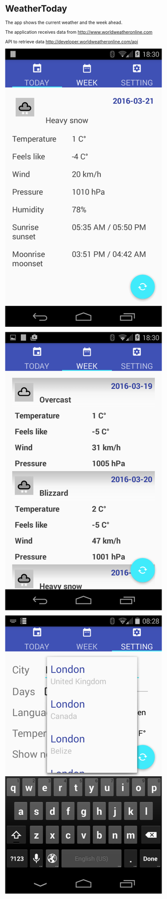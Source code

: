 # WeatherToday
The app shows the current weather and the week ahead.

The application receives data from http://www.worldweatheronline.com

API to retrieve data http://developer.worldweatheronline.com/api

![today weather](/Screenshot_1.png?raw=true, "Today weather")

![week weather](/Screenshot_2.png?raw=true, "Week weather")

![settings](/Screenshot_3.png?raw=true, "Settings")
